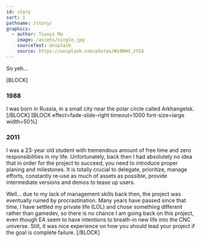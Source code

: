```yaml
---
id: story
sort: 1
pathname: /story/
graphics:
  - author: Tianyi Ma
    image: /assets/single.jpg
    sourceText: Unsplash
    source: https://unsplash.com/photos/WiONHd_zYI4
---
```


So yeh...

[BLOCK]
### 1988

I was born in Russia, in a small city near the polar circle called Arkhangelsk.
[/BLOCK]
[BLOCK effect=fade-slide-right timeout=1000 font-size=large width=50%]
### 2011

I was a 23-year old student with tremendous amount of free time and zero responsibilities in my life. Unfortunately, back then I had absolutely no idea that in order for the project to succeed, you need to introduce proper planing and milestones. It is totally crucial to delegate, prioritize, manage efforts, constantly re-use as much of assets as possible, provide intermediate versions and demos to tease up users. 

Well... due to my lack of management skills back then, the project was eventually ruined by procrastination. Many years have passed since that time, I have settled my private life (LOL) and chose something different rather than gamedev, so there is no chance I am going back on this project, even though EA seem to have intentions to breath-in new life into the CNC universe. Still, it was nice experience on how you should lead your project if the goal is complete failure.
[/BLOCK]
